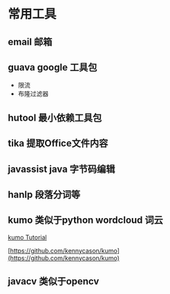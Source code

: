 # 常用工具


## email 邮箱

## guava google 工具包

- 限流
- 布隆过滤器

##  hutool 最小依赖工具包

##  tika 提取Office文件内容

##  javassist java 字节码编辑

##  hanlp 段落分词等

## kumo 类似于python wordcloud 词云

[kumo Tutorial](http://kennycason.com/posts/2014-07-03-kumo-wordcloud.html)

[https://github.com/kennycason/kumo](https://github.com/kennycason/kumo)

## javacv 类似于opencv

